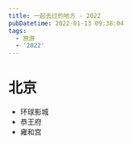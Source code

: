 ```yaml
---
title: 一起去过的地方 - 2022
pubDatetime: 2022-01-13 09:38:04
tags:
  - 旅游
  - '2022'
---
```


# 北京

- 环球影城
- 恭王府
- 雍和宫
